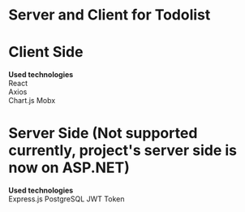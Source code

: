 # Server and Client for Todolist

# Client Side
**Used technologies**\
React\
Axios\
Chart.js
Mobx


# Server Side (Not supported currently, project's server side is now on ASP.NET)
**Used technologies**\
Express.js
PostgreSQL
JWT Token
